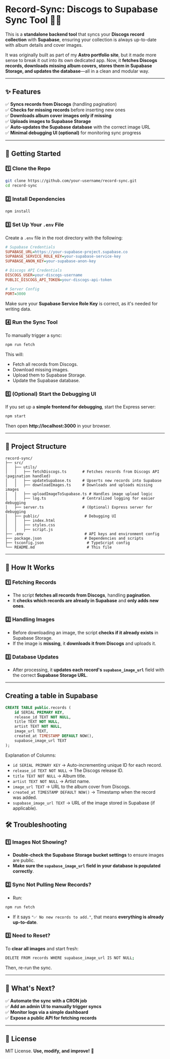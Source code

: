 # **Record-Sync: Discogs to Supabase Sync Tool** 🎵🔄

This is a **standalone backend tool** that syncs your **Discogs record collection** with **Supabase**, ensuring your collection is always up-to-date with album details and cover images.

It was originally built as part of my **Astro portfolio site**, but it made more sense to break it out into its own dedicated app. Now, it **fetches Discogs records, downloads missing album covers, stores them in Supabase Storage, and updates the database**—all in a clean and modular way.

---

## **✨ Features**

✅ **Syncs records from Discogs** (handling pagination)  
✅ **Checks for missing records** before inserting new ones  
✅ **Downloads album cover images only if missing**  
✅ **Uploads images to Supabase Storage**  
✅ **Auto-updates the Supabase database** with the correct image URL  
✅ **Minimal debugging UI (optional)** for monitoring sync progress

---

## **🚀 Getting Started**

### **1️⃣ Clone the Repo**

```sh
git clone https://github.com/your-username/record-sync.git
cd record-sync
```

### **2️⃣ Install Dependencies**

```sh
npm install
```

### **3️⃣ Set Up Your `.env` File**

Create a `.env` file in the root directory with the following:

```ini
# Supabase Credentials
SUPABASE_URL=https://your-supabase-project.supabase.co
SUPABASE_SERVICE_ROLE_KEY=your-supabase-service-key
SUPABASE_ANON_KEY=your-supabase-anon-key

# Discogs API Credentials
DISCOGS_USER=your-discogs-username
PUBLIC_DISCOGS_API_TOKEN=your-discogs-api-token

# Server Config
PORT=3000
```

Make sure your **Supabase Service Role Key** is correct, as it's needed for writing data.

### **4️⃣ Run the Sync Tool**

To manually trigger a sync:

```sh
npm run fetch
```

This will:

- Fetch all records from Discogs.
- Download missing images.
- Upload them to Supabase Storage.
- Update the Supabase database.

### **5️⃣ (Optional) Start the Debugging UI**

If you set up a **simple frontend for debugging**, start the Express server:

```sh
npm start
```

Then open **http://localhost:3000** in your browser.

---

## **💂️ Project Structure**

```
record-sync/
├── src/
│   ├── utils/
│   │   ├── fetchDiscogs.ts       # Fetches records from Discogs API (pagination handled)
│   │   ├── updateSupabase.ts     # Upserts new records into Supabase
│   │   ├── downloadImages.ts     # Downloads and uploads missing images
│   │   ├── uploadImageToSupabase.ts # Handles image upload logic
│   │   ├── log.ts                # Centralized logging for easier debugging
│   ├── server.ts                 # (Optional) Express server for debugging
│   ├── public/                    # Debugging UI
│   │   ├── index.html
│   │   ├── styles.css
│   │   ├── script.js
├── .env                           # API keys and environment config
├── package.json                   # Dependencies and scripts
├── tsconfig.json                   # TypeScript config
└── README.md                       # This file
```

---

## **📌 How It Works**

### **1️⃣ Fetching Records**

- The script **fetches all records from Discogs**, handling **pagination**.
- It **checks which records are already in Supabase** and **only adds new ones**.

### **2️⃣ Handling Images**

- Before downloading an image, the script **checks if it already exists** in Supabase Storage.
- If the image is **missing**, it **downloads it from Discogs** and uploads it.

### **3️⃣ Database Updates**

- After processing, it **updates each record's `supabase_image_url`** field with the correct **Supabase Storage URL**.

---

## **Creating a table in Supabase**

```sql
CREATE TABLE public.records (
    id SERIAL PRIMARY KEY,
    release_id TEXT NOT NULL,
    title TEXT NOT NULL,
    artist TEXT NOT NULL,
    image_url TEXT,
    created_at TIMESTAMP DEFAULT NOW(),
    supabase_image_url TEXT
);
```

Explanation of Columns:

- `id SERIAL PRIMARY KEY` → Auto-incrementing unique ID for each record.
- `release_id TEXT NOT NULL` → The Discogs release ID.
- `title TEXT NOT NULL` → Album title.
- `artist TEXT NOT NULL` → Artist name.
- `image_url TEXT` → URL to the album cover from Discogs.
- `created_at TIMESTAMP DEFAULT NOW()` → Timestamp when the record was added.
- `supabase_image_url TEXT` → URL of the image stored in Supabase (if applicable).

## **🛠️ Troubleshooting**

### **1️⃣ Images Not Showing?**

- **Double-check the Supabase Storage bucket settings** to ensure images are public.
- **Make sure the `supabase_image_url` field in your database is populated correctly**.

### **2️⃣ Sync Not Pulling New Records?**

- Run:

```sh
npm run fetch
```

- If it says `"✅ No new records to add."`, that means **everything is already up-to-date**.

### **3️⃣ Need to Reset?**

To **clear all images** and start fresh:

```sh
DELETE FROM records WHERE supabase_image_url IS NOT NULL;
```

Then, re-run the sync.

---

## **🎉 What's Next?**

✅ **Automate the sync with a CRON job**  
✅ **Add an admin UI to manually trigger syncs**  
✅ **Monitor logs via a simple dashboard**  
✅ **Expose a public API for fetching records**

---

## **📝 License**

MIT License. **Use, modify, and improve!** 🚀
